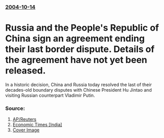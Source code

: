 ### [2004-10-14](/news/2004/10/14/index.md)

#  Russia and the People's Republic of China sign an agreement ending their last border dispute. Details of the agreement have not yet been released. 

In a historic decision, China and Russia today resolved the last of their decades-old boundary disputes with Chinese President Hu Jintao and visiting Russian counterpart Vladimir Putin.


### Source:

1. [AP/Reuters](http://www.iht.com/articles/2004/10/14/news/putin.html)
2. [Economic Times &#91;India&#93;](http://economictimes.indiatimes.com/articleshow/885843.cms)
2. [Cover Image](https://img.etimg.com/photo/6325547.cms)
